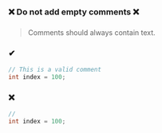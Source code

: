 ### ❌ Do not add empty comments ❌
###

> Comments should always contain text.

### ✔
``` csharp
// This is a valid comment
int index = 100;
```

### ❌
``` csharp
//
int index = 100;
```
